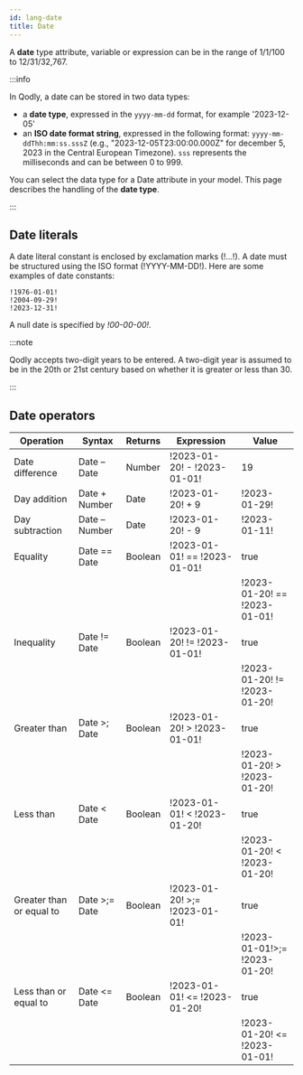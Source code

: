 ```yaml
---
id: lang-date
title: Date
---
```



A **date** type attribute, variable or expression can be in the range of 1/1/100 to 12/31/32,767.

:::info

In Qodly, a date can be stored in two data types:

- a **date type**, expressed in the `yyyy-mm-dd` format, for example '2023-12-05'
- an **ISO date format string**, expressed in the following format: `yyyy-mm-ddThh:mm:ss.sssZ` (e.g., "2023-12-05T23:00:00.000Z" for december 5, 2023 in the Central European Timezone). `sss` represents the milliseconds and can be between 0 to 999. 

You can select the data type for a Date attribute in your model. This page describes the handling of the **date type**.

:::


## Date literals  

A date literal constant is enclosed by exclamation marks (!…!). A date must be structured using the ISO format (!YYYY-MM-DD!). Here are some examples of date constants:

```qs
!1976-01-01!
!2004-09-29!
!2023-12-31!
```

A null date is specified by *!00-00-00!*.


:::note

Qodly accepts two-digit years to be entered. A two-digit year is assumed to be in the 20th or 21st century based on whether it is greater or less than 30.

:::


## Date operators 

|Operation	|Syntax	|Returns	|Expression	|Value|
|---|---|---|---|---|
|Date difference	|Date – Date	|Number	|!2023-01-20! - !2023-01-01!	|19|
|Day addition	|Date + Number	|Date	|!2023-01-20! + 9	|!2023-01-29!|
|Day subtraction	|Date – Number	|Date	|!2023-01-20! - 9	|!2023-01-11!|
|Equality	|Date  ==  Date	|Boolean	|!2023-01-01!  ==  !2023-01-01!	|true|
		||	||!2023-01-20!  ==  !2023-01-01!	|false|
|Inequality	|Date  !=  Date	|Boolean	|!2023-01-20!  !=  !2023-01-01!	|true|
			||||!2023-01-20!  !=  !2023-01-20!	|false|
|Greater than	|Date >; Date	|Boolean	|!2023-01-20! > !2023-01-01!	|true|
			||||!2023-01-20! > !2023-01-20!	|false|
|Less than	|Date &lt; Date	|Boolean	|!2023-01-01! < !2023-01-20!	|true|
			||||!2023-01-20! < !2023-01-20!	|false|
|Greater than or equal to	|Date >;=  Date	|Boolean	|!2023-01-20! >;= !2023-01-01!	|true|
			||||!2023-01-01!>;= !2023-01-20!	|false|
|Less than or equal to	|Date &lt;= Date	|Boolean	|!2023-01-01!  &lt;= !2023-01-20!|	true|
		||||	!2023-01-20!  &lt;= !2023-01-01!|	false|
